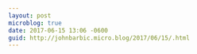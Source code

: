 ```yaml
---
layout: post
microblog: true
date: 2017-06-15 13:06 -0600
guid: http://johnbarbic.micro.blog/2017/06/15/.html
---
```


